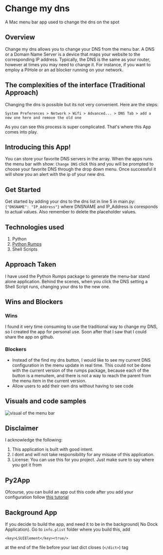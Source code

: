 # Change my dns
A Mac menu bar app used to change the dns on the spot

## Overview 
Change my dns allows you to change your DNS from the menu bar.
A DNS or a Domain Name Server is a device that maps your website to the corresponding IP address. 
Typically, the DNS is the same as your router, however at times you may need to change it. 
For instance, if you want to employ a PiHole or an ad blocker running on your network. 

##  The complexities of the interface (Traditional Approach)
Changing the dns is possible but its not very convenient. Here are the steps:

```System Preferences > Network > Wifi > Advanced... > DNS Tab > add a new one here and remove the old one ```

As you can see this process is super complicated. That's where this App comes into play. 

##  Introducing this App!
You can store your favorite DNS servers in the array. When the apps runs the menu bar with show: ```Change DNS``` 
click this and you will be prompted to choose your favorite DNS through the drop down menu. 
Once successful it will show you an alert with the ip of your new dns. 

## Get Started
Get started by adding your dns to the dns list in line 5 in main.py: 
```{"DNSNAME": "IP_Address"}```
where DNSNAME and IP_Address is coresponds to actual values. 
Also remember to delete the placeholder values. 
        
        
##  Technologies used
   1.  Python
   2.  [Python Rumps](https://github.com/jaredks/rumps)
   3.  Shell Scripts  

    
## Approach Taken
I have used the Python Rumps package to generate the menu-bar stand alone application.
 Behind the scenes, when you click the DNS setting a Shell Script runs, changing your dns to the new one. 
    

## Wins and Blockers
### Wins
I found it very time consuming to use the traditional way to change my DNS, so I created the app for personal use. 
Soon after that I saw that I could share the app on github. 

### Blockers
* Instead of the find my dns button, I would like to see my current DNS configuration in the menu update in real time. 
This could not be done with the current version of the rumps package, because each of the button is a menuitem, 
and there is not a way to reach the parent from the menu item in the current version.
* Allow users to add their own dns without having to see code


## Visuals and code samples
![visual of the menu bar](https://github.com/ohzecodes/changemyDns/blob/main/assets/visual%201.png?raw=true)


## Disclaimer 
I acknowledge the following: 
1. This application is built with good intent. 
2. I dont and will not take responsibility for any misuse of this application.  
3. License: You can use this for you project. Just make sure to say where you got it from

## Py2App
Ofcourse, you can build an app out this code after you add your configuration follow [this tutorial](http://www.marinamele.com/from-a-python-script-to-a-portable-mac-application-with-py2app)

## Background App 
If you decide to build the app, and need it to be in the background( No Dock Application). Go to `info.plist` folder where you build this, add 
```
<key>LSUIElement</key><true/>	
```
at the end of the file before your last dict closes (`</dict>`) tag 
